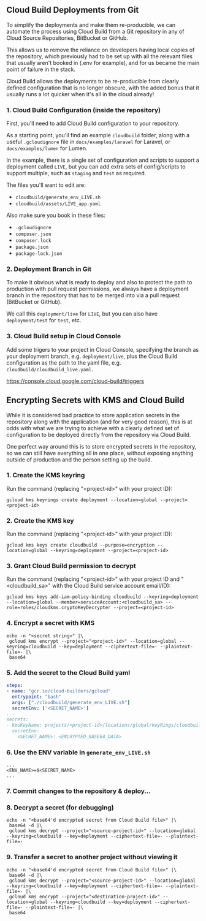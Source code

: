 ## Cloud Build Deployments from Git

To simplify the deployments and make them re-producible, we can automate the process using Cloud Build from a Git repository in any of Cloud Source Repositories, BitBucket or GitHub.

This allows us to remove the reliance on developers having local copies of the repository, which previously had to be set up with all the relevant files that usually aren't booked in (.env for example), and for us became the main point of failure in the stack.

Cloud Build allows the deployments to be re-producible from clearly defined configuration that is no longer obscure, with the added bonus that it usually runs a lot quicker when it's all in the cloud already!

### 1. Cloud Build Configuration (inside the repository)
First, you'll need to add Cloud Build configuration to your repository.

As a starting point, you'll find an example `cloudbuild` folder, along with a useful `.gcloudignore` file in `docs/examples/laravel` for Laravel, or `docs/examples/lumen` for Lumen.

In the example, there is a single set of configuration and scripts to support a deployment called `LIVE`, but you can add extra sets of config/scripts to support multiple, such as `staging` and `test` as required.

The files you'll want to edit are:

* `cloudbuild/generate_env_LIVE.sh`
* `cloudbuild/assets/LIVE_app.yaml`

Also make sure you book in these files:

* `.gcloudignore`
* `composer.json`
* `composer.lock`
* `package.json`
* `package-lock.json`

### 2. Deployment Branch in Git
To make it obvious what is ready to deploy and also to protect the path to production with pull request permissions, we always have a deployment branch in the repository that has to be merged into via a pull request (BitBucket or GitHub).

We call this `deployment/live` for `LIVE`, but you can also have `deployment/test` for `test`, etc.

### 3. Cloud Build setup in Cloud Console

Add some trigers to your project in Cloud Console, specifying the branch as your deployment branch, e.g. `deployment/live`, plus the Cloud Build configuration as the path to the yaml file, e.g. `cloudbuild/cloudbuild_live.yaml`.


https://console.cloud.google.com/cloud-build/triggers

## Encrypting Secrets with KMS and Cloud Build

While it is considered bad practice to store application secrets in the repository along with the application (and for very good reason), this is at odds with what we are trying to achieve with a clearly defined set of configuration to be deployed directly from the repository via Cloud Build.

One perfect way around this is to store encrypted secrets in the repository, so we can still have everything all in one place, without exposing anything outside of production and the person setting up the build.

### 1. Create the KMS keyring

Run the command (replacing "\<project-id\>" with your project ID):

```
gcloud kms keyrings create deployment --location=global --project=<project-id>
```

### 2. Create the KMS key

Run the command (replacing "\<project-id\>" with your project ID):

```
gcloud kms keys create cloudbuild --purpose=encryption --location=global --keyring=deployment --project=<project-id>
```

### 3. Grant Cloud Build permission to decrypt

Run the command (replacing "\<project-id\>" with your project ID and "\<cloudbuild_sa\>" with the Cloud Build service account email/ID):

```
gcloud kms keys add-iam-policy-binding cloudbuild --keyring=deployment --location=global --member=serviceAccount:<cloudbuild_sa> --role=roles/cloudkms.cryptoKeyDecrypter --project=<project-id>
```

### 4. Encrypt a secret with KMS

```
echo -n "<secret string>" |\
 gcloud kms encrypt --project="<project-id>" --location=global --keyring=cloudbuild --key=deployment --ciphertext-file=- --plaintext-file=- |\
 base64
```

### 5. Add the secret to the Cloud Build yaml

```yaml
steps:
- name: "gcr.io/cloud-builders/gcloud"
  entrypoint: "bash"
  args: ["./cloudbuild/generate_env_LIVE.sh"]
  secretEnv: ['<SECRET_NAME>']
...
secrets:
- kmsKeyName: projects/<project-id>/locations/global/keyRings/cloudbuild/cryptoKeys/deployment
  secretEnv:
    <SECRET_NAME>: <ENCRYPTED_BASE64_DATA>
```

### 6. Use the ENV variable in `generate_env_LIVE.sh`

```
...
<ENV_NAME>=$<SECRET_NAME>
...
```

### 7. Commit changes to the repository & deploy...

### 8. Decrypt a secret (for debugging)

```
echo -n "<base64'd encrypted secret from Cloud Build file>" |\
 base64 -d |\
 gcloud kms decrypt --project="<source-project-id>" --location=global --keyring=cloudbuild --key=deployment --ciphertext-file=- --plaintext-file=-
```

### 9. Transfer a secret to another project without viewing it

```
echo -n "<base64'd encrypted secret from Cloud Build file>" |\
 base64 -d |\
 gcloud kms decrypt --project="<source-project-id>" --location=global --keyring=cloudbuild --key=deployment --ciphertext-file=- --plaintext-file=- |\
 gcloud kms encrypt --project="<destination-project-id>" --location=global --keyring=cloudbuild --key=deployment --ciphertext-file=- --plaintext-file=- |\
 base64
```